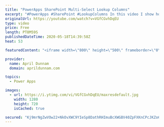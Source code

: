```yaml
---
title: "PowerApps SharePoint Multi-Select Lookup Columns"
excerpt: "#PowerApps #SharePoint #LookupColumns In this video I show how you can take the values from a SharePoint Multi-Select Lookup field and combine them into a String and into values for a dropdown in PowerApps.   This approach uses the With(), Concat(), Mid() and Len() functions.  For more info on the With()"
originalUrl: https://youtube.com/watch?v=VGfCGvhDqEU
type: video
price: Free
length: PT8M59S
publishedDateTime: 2020-05-18T14:39:58Z
heat: 53

featuredContent: "<iframe width=\"800\" height=\"500\" frameborder=\"0\" src=\"https://www.youtube.com/embed/VGfCGvhDqEU\" allow=\"accelerometer; autoplay; encrypted-media; gyroscope; picture-in-picture\" allowfullscreen></iframe>"

provider:
  name: April Dunnam
  domain: aprildunnam.com

topics:
  - Power Apps

images:
  - url: https://i.ytimg.com/vi/VGfCGvhDqEU/maxresdefault.jpg
    width: 1280
    height: 720
    isCached: true

secured: "Kj9mrNgZwVOw22+NkOvXWC9YIeSp8DathRHImuBcXWGBV40ZpFXKnCPcJKZo6I8NEZx9jOh7EiwfbGA6aAkDvPQdd1tLuVMwdUtaUoAN3dS79jvFHkxEMWEJv+v/bdrZpF4FOSC7oBu5zoQk33WQsmJwSiRrU6WJm3TAqTVyi2d/9qKMcsTVKsECrOmiCV9h0ntpDWCoFD1C5JYU8EmJgFT0Yq02wKilNLplZB/CDGv07uGRv4e2kqpzpjNnPXxlfa49/SlGdCVT74OOk3caqh6K9epY0/YW19Oj3LbHJ7Vtty8+cVLG4/ScW0LnjxYk0tCu6gDQEzz/eleKHttI0grAtO22QxNhu9l5Q7I/OOOqANHVzuH5psh6gFs0fuyn2yTg0LQhr4Bnc4A2EutOAGVPQlVYmIIIFV3ncQgYb00=;582pAem4obEt98sRZD9LXQ=="
---
```


